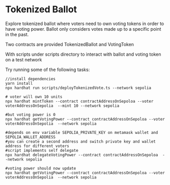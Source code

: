 # Tokenized Ballot

Explore tokenized ballot where voters need to own
voting tokens in order to have voting power.  Ballot
only considers votes made up to a specific point 
in the past.  

Two contracts are provided TokenizedBallot and VotingToken

With scripts under scripts directory to interact with 
ballot and voting token on a test network

Try running some of the following tasks:

```shell
//install dependencies
yarn install 
npx hardhat run scripts/deployTokenizedVote.ts --network sepolia

# voter will own 10 units
npx hardhat mintToken --contract contractAddressOnSepoloa --voter voterAddressOnSepolia  --mint 10 --network sepolia

#but voting power is 0
npx hardhat getVotingPower --contract contractAddressOnSepoloa --voter voterAddressOnSepolia  --network sepolia

#depends on env variable SEPOLIA_PRIVATE_KEY on metamask wallet and SEPOLIA_WALLET_ADDRESS 
#you can create a second address and switch private key and wallet address for different voters
#script implements self delegate
npx hardhat delegateVotingPower --contract contractAddressOnSepoloa  --network sepolia

#voting power should now update
npx hardhat getVotingPower --contract contractAddressOnSepoloa --voter voterAddressOnSepolia  --network sepolia

```
